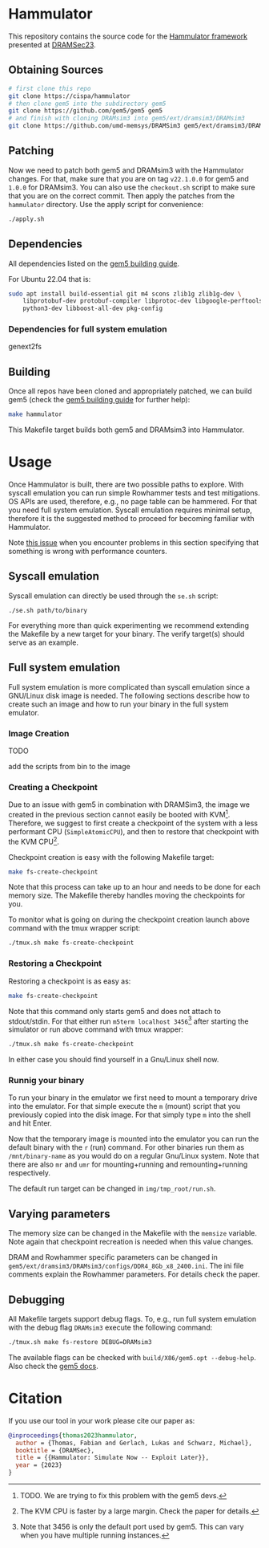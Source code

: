 # Hammulator

This repository contains the source code for the [Hammulator framework](https://dramsec.ethz.ch/papers/hammulator.pdf) presented at [DRAMSec23](https://dramsec.ethz.ch/2023.html).

## Obtaining Sources

``` sh
# first clone this repo
git clone https://cispa/hammulator
# then clone gem5 into the subdirectory gem5
git clone https://github.com/gem5/gem5 gem5
# and finish with cloning DRAMsim3 into gem5/ext/dramsim3/DRAMsim3
git clone https://github.com/umd-memsys/DRAMSim3 gem5/ext/dramsim3/DRAMsim3
```

## Patching

Now we need to patch both gem5 and DRAMsim3 with the Hammulator changes.
For that, make sure that you are on tag `v22.1.0.0` for gem5 and `1.0.0` for DRAMsim3.
You can also use the `checkout.sh` script to make sure that you are on the correct commit.
Then apply the patches from the `hammulator` directory.
Use the apply script for convenience:

``` sh
./apply.sh
```

## Dependencies

All dependencies listed on the [gem5 building guide](https://www.gem5.org/documentation/general_docs/building).

For Ubuntu 22.04 that is:

``` sh
sudo apt install build-essential git m4 scons zlib1g zlib1g-dev \
    libprotobuf-dev protobuf-compiler libprotoc-dev libgoogle-perftools-dev \
    python3-dev libboost-all-dev pkg-config
```

### Dependencies for full system emulation

genext2fs

## Building

Once all repos have been cloned and appropriately patched, we can build gem5 (check the [gem5 building guide](https://www.gem5.org/documentation/general_docs/building) for further help):

``` sh
make hammulator
```

This Makefile target builds both gem5 and DRAMsim3 into Hammulator.

# Usage

Once Hammulator is built, there are two possible paths to explore.
With syscall emulation you can run simple Rowhammer tests and test mitigations.
OS APIs are used, therefore, e.g., no page table can be hammered.
For that you need full system emulation.
Syscall emulation requires minimal setup, therefore it is the suggested method to proceed for becoming familiar with Hammulator. 

Note [this issue](https://github.com/cispa/hammulator/issues/1) when you encounter problems in this section specifying that something is wrong with performance counters.

## Syscall emulation

Syscall emulation can directly be used through the `se.sh` script:
```
./se.sh path/to/binary
```

For everything more than quick experimenting we recommend extending the Makefile by a new target for your binary.
The verify target(s) should serve as an example.

## Full system emulation

Full system emulation is more complicated than syscall emulation since a GNU/Linux disk image is needed.
The following sections describe how to create such an image and how to run your binary in the full system emulator.

### Image Creation

TODO

add the scripts from bin to the image

### Creating a Checkpoint

Due to an issue with gem5 in combination with DRAMSim3, the image we created in the previous section cannot easily be booted with KVM[^1].
Therefore, we suggest to first create a checkpoint of the system with a less performant CPU (`SimpleAtomicCPU`), and then to restore that checkpoint with the KVM CPU[^2].

Checkpoint creation is easy with the following Makefile target:

``` sh
make fs-create-checkpoint
```

Note that this process can take up to an hour and needs to be done for each memory size. 
The Makefile thereby handles moving the checkpoints for you.

To monitor what is going on during the checkpoint creation launch above command with the tmux wrapper script:
``` sh
./tmux.sh make fs-create-checkpoint
```

### Restoring a Checkpoint

Restoring a checkpoint is as easy as:

``` sh
make fs-create-checkpoint
```

Note that this command only starts gem5 and does not attach to stdout/stdin.
For that either run `m5term localhost 3456`[^3] after starting the simulator or run above command with tmux wrapper:

``` sh
./tmux.sh make fs-create-checkpoint
```

In either case you should find yourself in a Gnu/Linux shell now.

### Runnig your binary

To run your binary in the emulator we first need to mount a temporary drive into the emulator.
For that simple execute the `m` (mount) script that you previously copied into the disk image.
For that simply type `m` into the shell and hit Enter.

Now that the temporary image is mounted into the emulator you can run the default binary with the `r` (run) command.
For other binaries run them as `/mnt/binary-name` as you would do on a regular Gnu/Linux system.
Note that there are also `mr` and `umr` for mounting+running and remounting+running respectively.

The default run target can be changed in `img/tmp_root/run.sh`.

## Varying parameters

The memory size can be changed in the Makefile with the `memsize` variable.
Note again that checkpoint recreation is needed when this value changes.

DRAM and Rowhammer specific parameters can be changed in `gem5/ext/dramsim3/DRAMsim3/configs/DDR4_8Gb_x8_2400.ini`.
The ini file comments explain the Rowhammer parameters.
For details check the paper.

## Debugging

All Makefile targets support debug flags.
To, e.g., run full system emulation with the debug flag `DRAMsim3` execute the following command: 

``` sh
./tmux.sh make fs-restore DEBUG=DRAMsim3
```

The available flags can be checked with `build/X86/gem5.opt --debug-help`.
Also check the [gem5 docs](https://www.gem5.org/documentation/learning_gem5/part2/debugging).

# Citation

If you use our tool in your work please cite our paper as:

``` bibtex
@inproceedings{thomas2023hammulator,
  author = {Thomas, Fabian and Gerlach, Lukas and Schwarz, Michael},
  booktitle = {DRAMSec},
  title = {{Hammulator: Simulate Now -- Exploit Later}},
  year = {2023}
}
```

[^1]: TODO. We are trying to fix this problem with the gem5 devs.
[^2]: The KVM CPU is faster by a large margin. Check the paper for details.
[^3]: Note that 3456 is only the default port used by gem5. This can vary when you have multiple running instances.
